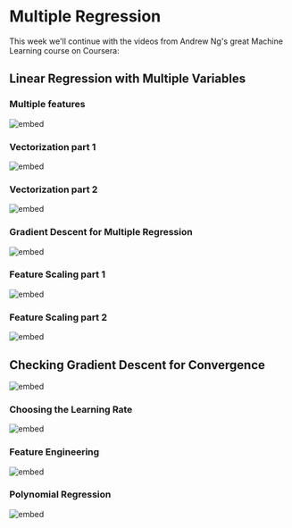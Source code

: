 
# Multiple Regression

This week we'll continue with the videos from Andrew Ng's great Machine
Learning course on Coursera:

## Linear Regression with Multiple Variables

### Multiple features

![embed](https://www.youtube.com/embed/jXg0vU0y1ak)

### Vectorization part 1

![embed](https://www.youtube.com/embed/U6zuBcmLxSg)

### Vectorization part 2

![embed](https://www.youtube.com/embed/uvTL1N02f04)

### Gradient Descent for Multiple Regression

![embed](https://www.youtube.com/embed/YjpCQof9tI8)

### Feature Scaling part 1

![embed](https://www.youtube.com/embed/YVtP5UGdgXg)

### Feature Scaling part 2

![embed](https://www.youtube.com/embed/gmJqLGrUscg)

## Checking Gradient Descent for Convergence

![embed](https://www.youtube.com/embed/5g4H5_gsTpU)

### Choosing the Learning Rate

![embed](https://www.youtube.com/embed/P_9hNBVRldM)

### Feature Engineering

![embed](https://www.youtube.com/embed/ecOdZlY9jsQ)

### Polynomial Regression

![embed](https://www.youtube.com/embed/IFkRKJ5iBDE)

